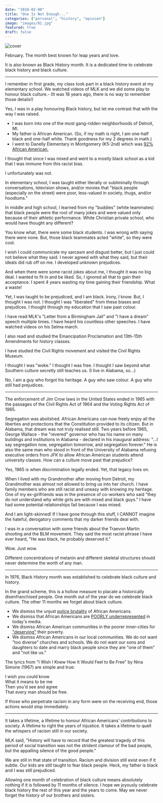 ```yaml
---
date: "2018-02-08"
title: "One Is Not Enough..."
categories: ["personal", "history", "opinion"]
image: "images/01.jpg"
featured: true
draft: false
---
```


<!-- TODO - Fix images -->
![cover](/images/120420110908-human-hero-black-power-norman-color-horizontal-large-gallery.png "image")

February. The month best known for leap years and love. 

It is also known as Black History month. It is a dedicated time to celebrate black history and black culture. 

<hr>

I remember in first grade, my class took part in a black history event at my elementary school. We watched videos of MLK and we did some play to honour black culture.- (It was 18 years ago, there is no way to remember those details!) 

Yes, I was in a play honouring Black history, but let me contrast that with the way I was raised. 

* I was born into one of the most gang-ridden neighborhoods of Detroit, MI. 
* My father is African American. (So, if my math is right, I am one-half black and one-half white. Thank goodness for my 2 degrees in math.)
* I went to Danelly Elementary in Montgomery (K5-2nd) which was [92% African American.](http://public-schools.startclass.com/l/1179/Dannelly-Elementary-School-in-Montgomery-Alabama) 

I thought that since I was mixed and went to a mostly black school as a kid that I was immune from this racist bias. 

I unfortunately was not. 

In elementary school, I was taught either literally or subliminally through conversations, television shows, and/or movies that "black people (especially on the street) were poor, less-valued in society, thugs, and/or hoodlums." 

In middle and high school, I learned from my "buddies" (white teammates) that black people were the root of many jokes and were valued only because of their athletic performance.  White Christian private school, who would have thought any different?

You know what, there were some black students. I was wrong with saying there were none. But, those black teammates acted "white", so they were cool. 

I wish I could communicate my sarcasm and disgust better, but I just could not believe what they said. I never agreed with what they said, but their ideals did rub off on me. I developed unknown prejudices. 

And when there were some racist jokes about me, I thought it was no big deal.  I wanted to fit in and be liked. So, I ignored all that to gain their acceptance. I spent 4 years wasting my time gaining their friendship. What a waste!

Yet, I was taught to be prejudiced, and I am black. Irony, I know. But, I thought I was not. I thought I was "liberated" from these biases and prejudices. I thought through my education that I saw past colour.

I have read MLK's "Letter from a Birmingham Jail" and "I have a dream" speech multiple times. I have heard his countless other speeches. I have watched videos on his Selma march.

I also read and studied the Emancipation Proclamation and 13th-15th Amendments for history classes. 

I have studied the Civil Rights movement and visited the Civil Rights Museum. 

I thought I was "woke." I thought I was free. I thought I saw beyond what Southern culture secretly still teaches us. (I live in Alabama, so...)

No, I am a guy who forgot his heritage. A guy who saw colour. A guy who still had prejudices. 

<hr>

The enforcement of Jim Crow laws in the United States ended in 1965 with the passages of the Civil Rights Act of 1964 and the Voting Rights Act of 1965. 

Segregation was abolished. African Americans can now freely enjoy all the liberties and protections that the Constitution provided to its citizen. But in Alabama, that dream was not truly realised still. Two years before 1965, George Wallace - the "revered" governor who has his name on many buildings and institutions in Alabama - declared in his inaugural address: "...I say segregation now, segregation tomorrow, and segregation forever." He is also the same man who stood in front of the University of Alabama refusing executive orders from JFK to allow African American students attend university classes. How can a culture move past that prejudice? 

Yes, 1965 is when discrimination legally ended. Yet, that legacy lives on. 

When I lived with my Grandmother after moving from Detroit, my Grandmother was almost not allowed to bring us into her church. I have family members who are still racist and uneasy with knowing my heritage. One of my ex-girlfriends was in the presence of co-workers who said "they do not understand why white girls are with mixed and black guys." I have had some potential relationships fail because I was mixed. 

And I am light-skinned! If I have gone through this stuff, I CANNOT imagine the hateful, derogatory comments that my darker friends deal with. 

I was in a conversation with some friends about the Traevon Martin shooting and the BLM movement. They said the most racist phrase I have ever heard, "He was black, he probably deserved it." 

Wow. Just wow. 

Different concentrations of melanin and different skeletal structures should never determine the worth of any man. 

<hr>

In 1976, Black History month was established to celebrate black culture and history. 

In the grand scheme, this is a hollow measure to placate a historically disenfranchised people. One month out of the year do we celebrate black culture. The other 11 months we forget about black culture. 

* We dismiss the unjust [police brutality](https://www.nytimes.com/interactive/2017/08/19/us/police-videos-race.html) of African Americans. 
* We dismiss that African Americans are [POORLY underrepresented](https://www.pbs.org/newshour/nation/30000-hollywood-film-characters-heres-many-werent-white) in today's media. 
* We dismiss African American communities in the poorer inner-cities for ["deserving"](http://www.cnn.com/2017/05/05/opinions/empathy-gap-in-viewing-black-poverty-and-pain-tanzina-vega/) their poverty. 
* We dismiss African Americans in our local communities. We do not want "too diverse" churches and schools. We do not want our sons and daughters to date and marry black people since they are "one of them" and "not like us." 

The lyrics from "I Wish I Knew How It Would Feel to Be Free" by Nina Simone (1967) are simple and true:

<p>I wish you could know<br>
 What it means to be me<br>
 Then you'd see and agree<br>
 That every man should be free.</p>
 
If those who perpetrate racism in any form were on the receiving end, those actions would stop immediately.

<hr>

It takes a lifetime, a lifetime to honour African Americans’ contributions to society. A lifetime to right the years of injustice. It takes a lifetime to quell the whispers of racism still in our society.

MLK said, "History will have to record that the greatest tragedy of this period of social transition was not the strident clamour of the bad people, but the appalling silence of the good people." 

We are still in that state of transition. Racism and division still exist even if it subtle. Our kids are still taught to fear black people. Heck, my father is black and I was still prejudiced. 

Allowing one month of celebration of black culture means absolutely nothing if it is followed by 11 months of silence. I hope we joyously celebrate black history the rest of this year and the years to come. May we never forget the history of our brothers and sisters.
